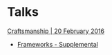 Talks
=====
[Craftsmanship | 20 February 2016](SEC_20160220.md)
  - [Frameworks - Supplemental](Frameworks.md)

